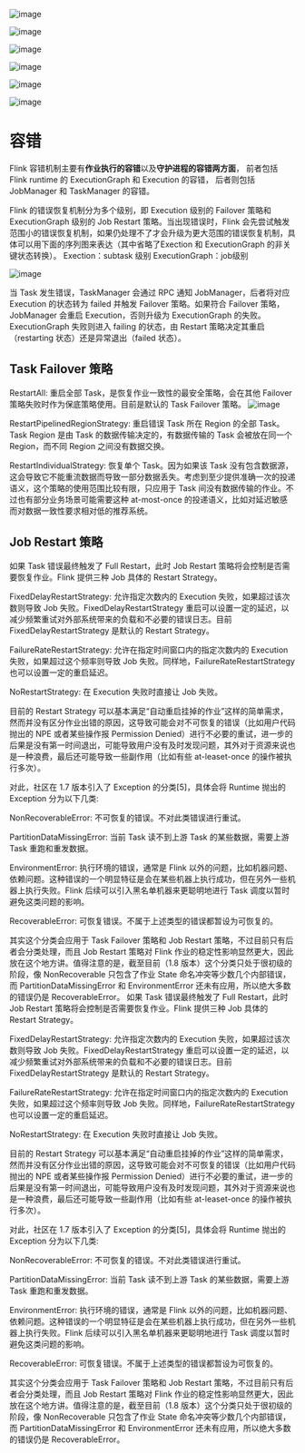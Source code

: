 
![image](https://user-images.githubusercontent.com/42630862/141883160-6e4ab5ad-58ff-4a54-8446-e3ed8635aa9a.png)

![image](https://user-images.githubusercontent.com/42630862/141883198-eb90afac-8448-468a-930a-9005f1cd54ea.png)

![image](https://user-images.githubusercontent.com/42630862/141883229-adb92fee-4f83-41d6-b39b-8769bdc82897.png)

![image](https://user-images.githubusercontent.com/42630862/141883990-ce9407a4-0121-46bb-aa06-67d38a0b8532.png)

![image](https://user-images.githubusercontent.com/42630862/141884018-3d6cd985-9f09-40ed-9a3b-c5b3fd8c9d2b.png)

![image](https://user-images.githubusercontent.com/42630862/141885065-80b71e5a-89ec-484a-a808-e2ec8314ade2.png)


# 容错

Flink 容错机制主要有**作业执行的容错**以及**守护进程的容错两方面**，
前者包括 Flink runtime 的 ExecutionGraph 和 Execution 的容错，
后者则包括 JobManager 和 TaskManager 的容错。

Flink 的错误恢复机制分为多个级别，即 Execution 级别的 Failover 策略和 ExecutionGraph 级别的 Job Restart 策略。当出现错误时，Flink 会先尝试触发范围小的错误恢复机制，如果仍处理不了才会升级为更大范围的错误恢复机制，具体可以用下面的序列图来表达（其中省略了Exection 和 ExecutionGraph 的非关键状态转换）。
Exection：subtask 级别
ExecutionGraph：job级别

![image](https://user-images.githubusercontent.com/42630862/141889823-47de164a-5bdf-45a5-b0be-d887af69975e.png)

当 Task 发生错误，TaskManager 会通过 RPC 通知 JobManager，后者将对应 Execution 的状态转为 failed 并触发 Failover 策略。如果符合 Failover 策略，JobManager 会重启 Execution，否则升级为 ExecutionGraph 的失败。ExecutionGraph 失败则进入 failing 的状态，由 Restart 策略决定其重启（restarting 状态）还是异常退出（failed 状态）。

## Task Failover 策略

RestartAll: 重启全部 Task，是恢复作业一致性的最安全策略，会在其他 Failover 策略失败时作为保底策略使用。目前是默认的 Task Failover 策略。
![image](https://user-images.githubusercontent.com/42630862/141890046-5c8d87e4-4ae0-40a7-af81-fc3daef9fa85.png)

RestartPipelinedRegionStrategy: 重启错误 Task 所在 Region 的全部 Task。Task Region 是由 Task 的数据传输决定的，有数据传输的 Task 会被放在同一个 Region，而不同 Region 之间没有数据交换。

RestartIndividualStrategy: 恢复单个 Task。因为如果该 Task 没有包含数据源，这会导致它不能重流数据而导致一部分数据丢失。考虑到至少提供准确一次的投递语义，这个策略的使用范围比较有限，只应用于 Task 间没有数据传输的作业。不过也有部分业务场景可能需要这种 at-most-once 的投递语义，比如对延迟敏感而对数据一致性要求相对低的推荐系统。


## Job Restart 策略
如果 Task 错误最终触发了 Full Restart，此时 Job Restart 策略将会控制是否需要恢复作业。Flink 提供三种 Job 具体的 Restart Strategy。

FixedDelayRestartStrategy: 允许指定次数内的 Execution 失败，如果超过该次数则导致 Job 失败。FixedDelayRestartStrategy 重启可以设置一定的延迟，以减少频繁重试对外部系统带来的负载和不必要的错误日志。目前 FixedDelayRestartStrategy 是默认的 Restart Strategy。

FailureRateRestartStrategy: 允许在指定时间窗口内的指定次数内的 Execution 失败，如果超过这个频率则导致 Job 失败。同样地，FailureRateRestartStrategy 也可以设置一定的重启延迟。

NoRestartStrategy: 在 Execution 失败时直接让 Job 失败。

目前的 Restart Strategy 可以基本满足“自动重启挂掉的作业”这样的简单需求，然而并没有区分作业出错的原因，这导致可能会对不可恢复的错误（比如用户代码抛出的 NPE 或者某些操作报 Permission Denied）进行不必要的重试，进一步的后果是没有第一时间退出，可能导致用户没有及时发现问题，其外对于资源来说也是一种浪费，最后还可能导致一些副作用（比如有些 at-leaset-once 的操作被执行多次）。

对此，社区在 1.7 版本引入了 Exception 的分类[5]，具体会将 Runtime 抛出的 Exception 分为以下几类:

NonRecoverableError: 不可恢复的错误。不对此类错误进行重试。

PartitionDataMissingError: 当前 Task 读不到上游 Task 的某些数据，需要上游 Task 重跑和重发数据。

EnvironmentError: 执行环境的错误，通常是 Flink 以外的问题，比如机器问题、依赖问题。这种错误的一个明显特征是会在某些机器上执行成功，但在另外一些机器上执行失败。Flink 后续可以引入黑名单机器来更聪明地进行 Task 调度以暂时避免这类问题的影响。

RecoverableError: 可恢复错误。不属于上述类型的错误都暂设为可恢复的。

其实这个分类会应用于 Task Failover 策略和 Job Restart 策略，不过目前只有后者会分类处理，而且 Job Restart 策略对 Flink 作业的稳定性影响显然更大，因此放在这个地方讲。值得注意的是，截至目前（1.8 版本）这个分类只处于很初级的阶段，像 NonRecoverable 只包含了作业 State 命名冲突等少数几个内部错误，而 PartitionDataMissingError 和 EnvironmentError 还未有应用，所以绝大多数的错误仍是 RecoverableError。
如果 Task 错误最终触发了 Full Restart，此时 Job Restart 策略将会控制是否需要恢复作业。Flink 提供三种 Job 具体的 Restart Strategy。

FixedDelayRestartStrategy: 允许指定次数内的 Execution 失败，如果超过该次数则导致 Job 失败。FixedDelayRestartStrategy 重启可以设置一定的延迟，以减少频繁重试对外部系统带来的负载和不必要的错误日志。目前 FixedDelayRestartStrategy 是默认的 Restart Strategy。

FailureRateRestartStrategy: 允许在指定时间窗口内的指定次数内的 Execution 失败，如果超过这个频率则导致 Job 失败。同样地，FailureRateRestartStrategy 也可以设置一定的重启延迟。

NoRestartStrategy: 在 Execution 失败时直接让 Job 失败。

目前的 Restart Strategy 可以基本满足“自动重启挂掉的作业”这样的简单需求，然而并没有区分作业出错的原因，这导致可能会对不可恢复的错误（比如用户代码抛出的 NPE 或者某些操作报 Permission Denied）进行不必要的重试，进一步的后果是没有第一时间退出，可能导致用户没有及时发现问题，其外对于资源来说也是一种浪费，最后还可能导致一些副作用（比如有些 at-leaset-once 的操作被执行多次）。

对此，社区在 1.7 版本引入了 Exception 的分类[5]，具体会将 Runtime 抛出的 Exception 分为以下几类:

NonRecoverableError: 不可恢复的错误。不对此类错误进行重试。

PartitionDataMissingError: 当前 Task 读不到上游 Task 的某些数据，需要上游 Task 重跑和重发数据。

EnvironmentError: 执行环境的错误，通常是 Flink 以外的问题，比如机器问题、依赖问题。这种错误的一个明显特征是会在某些机器上执行成功，但在另外一些机器上执行失败。Flink 后续可以引入黑名单机器来更聪明地进行 Task 调度以暂时避免这类问题的影响。

RecoverableError: 可恢复错误。不属于上述类型的错误都暂设为可恢复的。

其实这个分类会应用于 Task Failover 策略和 Job Restart 策略，不过目前只有后者会分类处理，而且 Job Restart 策略对 Flink 作业的稳定性影响显然更大，因此放在这个地方讲。值得注意的是，截至目前（1.8 版本）这个分类只处于很初级的阶段，像 NonRecoverable 只包含了作业 State 命名冲突等少数几个内部错误，而 PartitionDataMissingError 和 EnvironmentError 还未有应用，所以绝大多数的错误仍是 RecoverableError。


